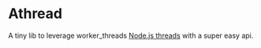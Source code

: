 # Athread

A tiny lib to leverage worker_threads [Node.js threads](https://nodejs.org/api/worker_threads.html) with a super easy api.
